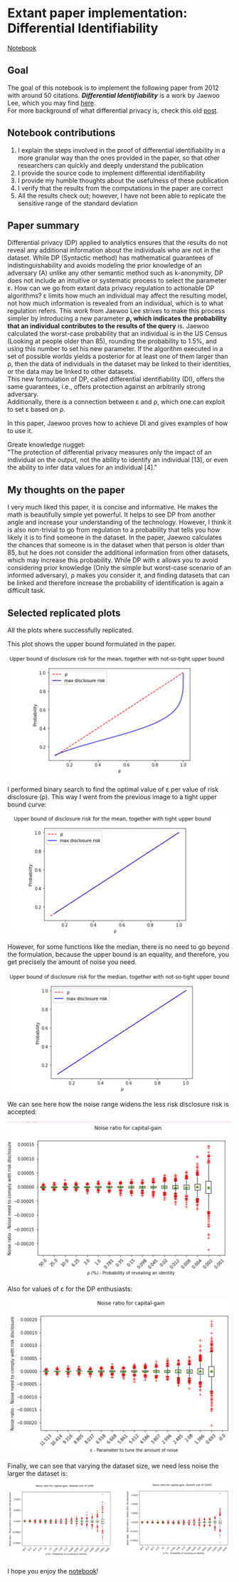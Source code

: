 # Extant paper implementation: Differential Identifiability

[Notebook](https://github.com/gonzalo-munillag/Blog/blob/main/Extant_Papers_Implementations/Differential_Identifiability/Differential_identifiability.ipynb)

## Goal

The goal of this notebook is to implement the following paper from 2012 with around 50 citations. _**Differential Identifiability**_ is a work by Jaewoo Lee, which you may find [here](https://dl.acm.org/doi/10.1145/2339530.2339695).  
For more background of what differential privacy is, check this old [post](https://github.com/gonzalo-munillag/Blog/blob/main/Posts/Basic_Definitions_of_Differential_Privacy.pdf).

## Notebook contributions

1. I explain the steps involved in the proof of differential identifiability in a more granular way than the ones provided in the paper, so that other researchers can quickly and deeply understand the publication
2. I provide the source code to implement differential identifiability
3. I provide my humble thoughts about the usefulness of these publication
4. I verify that the results from the computations in the paper are correct
5. All the results check out; however, I have not been able to replicate the sensitive range of the standard deviation

## Paper summary

Differential privacy (DP) applied to analytics ensures that the results do not reveal any additional information about the individuals who are not in the dataset.
While DP (Syntactic method) has mathematical guarantees of indistinguishability and avoids modeling the prior knowledge of an adversary (A) unlike any other semantic method such as k-anonymity, DP does not include an intuitive or systematic process to select the parameter ε. How can we go from extant data privacy regulation to actionable DP algorithms? ε limits how much an individual may affect the resulting model, not how much information is revealed from an individual, which is to what regulation refers. This work from Jaewoo Lee strives to make this process simpler by introducing a new parameter **ρ, which indicates the probability that an individual contributes to the results of the query** is. Jaewoo calculated the worst-case probability that an individual is in the US Census (Looking at people older than 85), rounding the probability to 1.5\%, and using this number to set his new parameter. If the algorithm executed in a set of possible worlds yields a posterior for at least one of them larger than ρ, then the data of individuals in the dataset may be linked to their identities, or the data may be linked to other datasets.  
This new formulation of DP, called differential identifiability (DI), offers the same guarantees, i.e., offers protection against an arbitrarily strong adversary.  
Additionally, there is a connection between ε and ρ, which one can exploit to set ε based on ρ.  

In this paper, Jaewoo proves how to achieve DI and gives examples of how to use it.

Greate knowledge nugget:   
"The protection of differential privacy measures only the impact of an individual on the output, not the ability to identify an individual [13], or even the ability to infer data values for an individual [4]."

## My thoughts on the paper

I very much liked this paper, it is concise and informative. He makes the math is beautifully simple yet powerful. It helps to see DP from another angle and increase your understanding of the technology. However, I think it is also non-trivial to go from regulation to a probability that tells you how likely it is to find someone in the dataset. In the paper, Jaewoo calculates the chances that someone is in the dataset when that person is older than 85, but he does not consider the additional information from other datasets, which may increase this probability. While DP with ε allows you to avoid considering prior knowledge (Only the simple but worst-case scenario of an informed adversary), ρ makes you consider it, and finding datasets that can be linked and therefore increase the probability of identification is again a difficult task.

## Selected replicated plots

All the plots where successfully replicated.

This plot shows the upper bound formulated in the paper.

![1](Images/1.png)


I performed binary search to find the optimal value of ε per value of risk disclosure (ρ). This way I went from the previous image to a tight upper bound curve:

![1](Images/2.png)

However, for some functions like the median, there is no need to go beyond the formulation, because the upper bound is an equality, and therefore, you get precisely the amount of noise you need.

![1](Images/3.png)

We can see here how the noise range widens the less risk disclosure risk is accepted:

![1](Images/4.png)

Also for values of  ε for the DP enthusiasts:

![1](Images/5.png)

Finally, we can see that varying the dataset size, we need less noise the larger the dataset is:

![1](Images/6.png)

I hope you enjoy the [notebook](https://github.com/gonzalo-munillag/Blog/blob/main/Extant_Papers_Implementations/Differential_Identifiability/Differential_identifiability.ipynb)!
